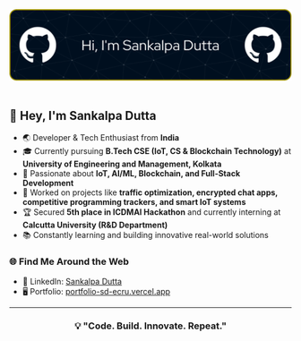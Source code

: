 <div align="center">
  <img src="img/github-header-image.png" alt="GitHub Banner">
</div>
<br>

## 👋 Hey, I'm Sankalpa Dutta  

- 🌏 Developer & Tech Enthusiast from **India**  
- 🎓 Currently pursuing **B.Tech CSE (IoT, CS & Blockchain Technology)** at **University of Engineering and Management, Kolkata**  
- 🔭 Passionate about **IoT, AI/ML, Blockchain, and Full-Stack Development**  
- 🚀 Worked on projects like **traffic optimization, encrypted chat apps, competitive programming trackers, and smart IoT systems**  
- 🏆 Secured **5th place in ICDMAI Hackathon** and currently interning at **Calcutta University (R&D Department)**  
- 📚 Constantly learning and building innovative real-world solutions  

### 🌐 Find Me Around the Web  
- 💼 LinkedIn: [Sankalpa Dutta](https://www.linkedin.com/in/sankalpa-dutta-09187525b)  
- 🖥️ Portfolio: [portfolio-sd-ecru.vercel.app](https://portfolio-sd-ecru.vercel.app/)  

---

<h3 align="center">💡 "Code. Build. Innovate. Repeat."</h3>
